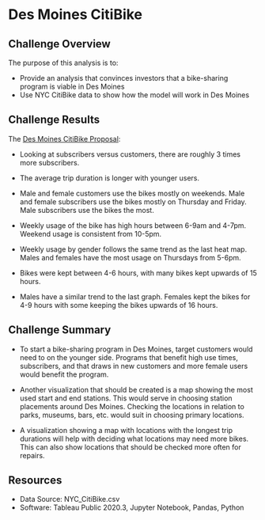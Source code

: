 # Des Moines CitiBike

## Challenge Overview

The purpose of this analysis is to:
-	Provide an analysis that convinces investors that a bike-sharing program is viable in Des Moines
-	Use NYC CitiBike data to show how the model will work in Des Moines

## Challenge Results

The [Des Moines CitiBike Proposal]( https://public.tableau.com/shared/3YS63Z52H?:display_count=y&:origin=viz_share_link):

-	Looking at subscribers versus customers, there are roughly 3 times more subscribers.

-	The average trip duration is longer with younger users.

-	Male and female customers use the bikes mostly on weekends.  Male and female subscribers use the bikes mostly on Thursday and Friday.  Male subscribers use the bikes the most.

-	Weekly usage of the bike has high hours between 6-9am and 4-7pm.  Weekend usage is consistent from 10-5pm.

-	Weekly usage by gender follows the same trend as the last heat map.  Males and females have the most usage on Thursdays from 5-6pm.

-	Bikes were kept between 4-6 hours, with many bikes kept upwards of 15 hours.

-	Males have a similar trend to the last graph.  Females kept the bikes for 4-9 hours with some keeping the bikes upwards of 16 hours.

## Challenge Summary

-	To start a bike-sharing program in Des Moines, target customers would need to on the younger side. Programs that benefit high use times, subscribers, and that draws in new customers and more female users would benefit the program.  

-	Another visualization that should be created is a map showing the most used start and end stations.  This would serve in choosing station placements around Des Moines.  Checking the locations in relation to parks, museums, bars, etc. would suit in choosing primary locations.


-	A visualization showing a map with locations with the longest trip durations will help with deciding what locations may need more bikes.  This can also show locations that should be checked more often for repairs.

## Resources
- Data Source: NYC_CitiBike.csv
- Software: Tableau Public 2020.3, Jupyter Notebook, Pandas, Python
